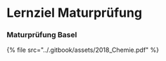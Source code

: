 # Lernziel Maturprüfung

### Maturprüfung Basel

{% file src="../.gitbook/assets/2018_Chemie.pdf" %}
